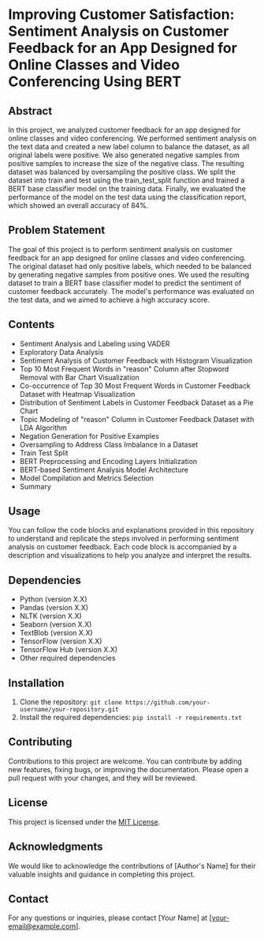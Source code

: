 # Improving Customer Satisfaction: Sentiment Analysis on Customer Feedback for an App Designed for Online Classes and Video Conferencing Using BERT

## Abstract
In this project, we analyzed customer feedback for an app designed for online classes and video conferencing. We performed sentiment analysis on the text data and created a new label column to balance the dataset, as all original labels were positive. We also generated negative samples from positive samples to increase the size of the negative class. The resulting dataset was balanced by oversampling the positive class. We split the dataset into train and test using the train_test_split function and trained a BERT base classifier model on the training data. Finally, we evaluated the performance of the model on the test data using the classification report, which showed an overall accuracy of 84%.

## Problem Statement
The goal of this project is to perform sentiment analysis on customer feedback for an app designed for online classes and video conferencing. The original dataset had only positive labels, which needed to be balanced by generating negative samples from positive ones. We used the resulting dataset to train a BERT base classifier model to predict the sentiment of customer feedback accurately. The model's performance was evaluated on the test data, and we aimed to achieve a high accuracy score.

## Contents
- Sentiment Analysis and Labeling using VADER
- Exploratory Data Analysis
- Sentiment Analysis of Customer Feedback with Histogram Visualization
- Top 10 Most Frequent Words in "reason" Column after Stopword Removal with Bar Chart Visualization
- Co-occurrence of Top 30 Most Frequent Words in Customer Feedback Dataset with Heatmap Visualization
- Distribution of Sentiment Labels in Customer Feedback Dataset as a Pie Chart
- Topic Modeling of "reason" Column in Customer Feedback Dataset with LDA Algorithm
- Negation Generation for Positive Examples
- Oversampling to Address Class Imbalance in a Dataset
- Train Test Split
- BERT Preprocessing and Encoding Layers Initialization
- BERT-based Sentiment Analysis Model Architecture
- Model Compilation and Metrics Selection
- Summary

## Usage
You can follow the code blocks and explanations provided in this repository to understand and replicate the steps involved in performing sentiment analysis on customer feedback. Each code block is accompanied by a description and visualizations to help you analyze and interpret the results.

## Dependencies
- Python (version X.X)
- Pandas (version X.X)
- NLTK (version X.X)
- Seaborn (version X.X)
- TextBlob (version X.X)
- TensorFlow (version X.X)
- TensorFlow Hub (version X.X)
- Other required dependencies

## Installation
1. Clone the repository: `git clone https://github.com/your-username/your-repository.git`
2. Install the required dependencies: `pip install -r requirements.txt`

## Contributing
Contributions to this project are welcome. You can contribute by adding new features, fixing bugs, or improving the documentation. Please open a pull request with your changes, and they will be reviewed.

## License
This project is licensed under the [MIT License](https://opensource.org/licenses/MIT).

## Acknowledgments
We would like to acknowledge the contributions of [Author's Name] for their valuable insights and guidance in completing this project.

## Contact
For any questions or inquiries, please contact [Your Name] at [your-email@example.com].

